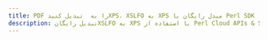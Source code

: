 ---title: PDF را به  تبدیل کنیدXPS، XSLFO به XPS مبدل رایگان یا Perl SDKdescription: تبدیل رایگانXSLFO به XPS با استفاده از Perl Cloud APIs & SDK همچنین اسناد PDF را در Cloud ایجاد، ویرایش و رندر کنید.---